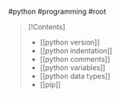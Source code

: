 #python #programming #root 

> [!Contents]
>- [[python version]]
>- [[python indentation]]
>- [[python comments]]
>- [[python variables]]
>- [[python data types]]
>- [[pip]]
 
